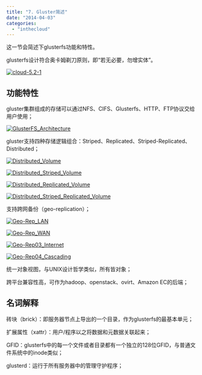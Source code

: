 ```yaml
---
title: "7. Gluster简述"
date: "2014-04-03"
categories: 
  - "inthecloud"
---
```


这一节会简述下glusterfs功能和特性。

glusterfs设计符合奥卡姆剃刀原则，即“若无必要，勿增实体”。

[![cloud-5.2-1](/blog/post/images/cloud-5.2-1.png)](http://blog.lofyer.org/5-2-cloud-gluster-src/cloud-5-2-1/)

## 功能特性

gluster集群组成的存储可以通过NFS、CIFS、Glusterfs、HTTP、FTP协议交给用户使用；

[![GlusterFS_Architecture](/blog/post/images/GlusterFS_Architecture.png)](http://blog.lofyer.org/5-2-cloud-gluster-des/glusterfs_architecture/)

gluster支持四种存储逻辑组合：Striped、Replicated、Striped-Replicated、Distributed；

[![Distributed_Volume](/blog/post/images/Distributed_Volume.png)](http://blog.lofyer.org/5-2-cloud-gluster-des/distributed_volume/)

[![Distributed_Striped_Volume](/blog/post/images/Distributed_Striped_Volume.png)](http://blog.lofyer.org/5-2-cloud-gluster-des/distributed_striped_volume/)

[![Distributed_Replicated_Volume](/blog/post/images/Distributed_Replicated_Volume.png)](http://blog.lofyer.org/5-2-cloud-gluster-des/distributed_replicated_volume/)

[![Distributed_Striped_Replicated_Volume](/blog/post/images/Distributed_Striped_Replicated_Volume.png)](http://blog.lofyer.org/5-2-cloud-gluster-des/distributed_striped_replicated_volume/)

支持跨网备份（geo-replication）；

[![Geo-Rep_LAN](/blog/post/images/Geo-Rep_LAN.png)](http://blog.lofyer.org/5-2-cloud-gluster-des/geo-rep_lan/)

[![Geo-Rep_WAN](/blog/post/images/Geo-Rep_WAN.png)](http://blog.lofyer.org/5-2-cloud-gluster-des/geo-rep_wan/)

[![Geo-Rep03_Internet](/blog/post/images/Geo-Rep03_Internet.png)](http://blog.lofyer.org/5-2-cloud-gluster-des/geo-rep03_internet/)

[![Geo-Rep04_Cascading](/blog/post/images/Geo-Rep04_Cascading.png)](http://blog.lofyer.org/5-2-cloud-gluster-des/geo-rep04_cascading/)

统一对象视图，与UNIX设计哲学类似，所有皆对象；

跨平台兼容性高，可作为hadoop、openstack、ovirt、Amazon EC的后端；

## 名词解释

砖块（brick）：即服务器节点上导出的一个目录，作为glusterfs的最基本单元；

扩展属性（xattr）：用户/程序以之将数据和元数据关联起来；

GFID：glusterfs中的每一个文件或者目录都有一个独立的128位GFID，与普通文件系统中的inode类似；

glusterd：运行于所有服务器中的管理守护程序；
